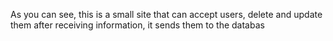  As you can see, this is a small site that can accept users,
delete and update them after
receiving information, it sends them to the databas

